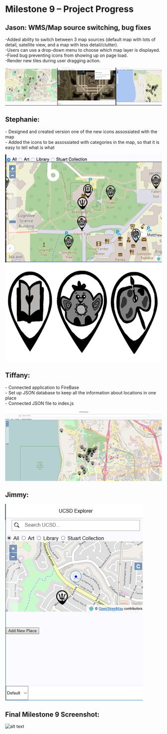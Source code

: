 <h1> Milestone 9 – Project Progress </h1>

<h2> Jason: WMS/Map source switching, bug fixes </h2>
<p> 
  -Added ability to switch between 3 map sources (default map with lots of detail, satellite view, and a map with less detail/clutter). <br />
  -Users can use a drop-down menu to choose which map layer is displayed.  <br />
  -Fixed bug preventing icons from showing up on page load.  <br />
  -Render new tiles during user dragging action.
</p>

![alt text][jason_update]


<h2> Stephanie:  </h2>
<p> 
	- Designed and created version one of the new icons assossiated with the map <br>
	- Added the icons to be assossiated with categories in the map, so that it is easy to tell what is what
	</p>

![Icons Design][steph_update] 
![Stephs progress screenshot][steph_update1]

<h2> Tiffany:  </h2>
<p> 
    - Connected application to FireBase <br />
    - Set up JSON database to keep all the information about locations in one place <br />
    - Connected JSON file to index.js <br />
</p>

![alt text][tiffany_update]

<h2> Jimmy:  </h2>
<p>
</p>

![alt text][jimmy_update]



<h2> Final Milestone 9 Screenshot: </h2>

![alt text][final_update]

[jason_update]: ../images/milestone9/jason.png "Jason's Screenshot"
[jimmy_update]: ../images/milestone9/jimmy.png "Jimmy's Screenshot"
[steph_update]: ../images/milestone9/stephanie.png "Stephanie's Screenshot"
[steph_update1]: ../images/milestone9/iconsdesign1.jpg "Stephanie's Screenshot"
[tiffany_update]: ../images/milestone9/tiffany.PNG "Tiffany's Screenshot"
[final_update]: ../images/milestone9/final.png "Final Screenshot"
